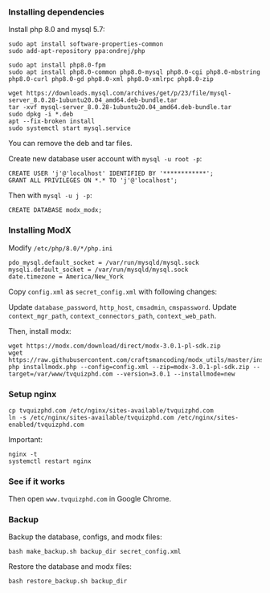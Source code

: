 ### Installing dependencies

Install php 8.0 and mysql 5.7:

```
sudo apt install software-properties-common
sudo add-apt-repository ppa:ondrej/php

sudo apt install php8.0-fpm
sudo apt install php8.0-common php8.0-mysql php8.0-cgi php8.0-mbstring php8.0-curl php8.0-gd php8.0-xml php8.0-xmlrpc php8.0-zip

wget https://downloads.mysql.com/archives/get/p/23/file/mysql-server_8.0.28-1ubuntu20.04_amd64.deb-bundle.tar
tar -xvf mysql-server_8.0.28-1ubuntu20.04_amd64.deb-bundle.tar
sudo dpkg -i *.deb
apt --fix-broken install
sudo systemctl start mysql.service
```

You can remove the deb and tar files.

Create new database user account with `mysql -u root -p`:

```
CREATE USER 'j'@'localhost' IDENTIFIED BY '************';
GRANT ALL PRIVILEGES ON *.* TO 'j'@'localhost';
```

Then with `mysql -u j -p`:

```
CREATE DATABASE modx_modx;
```

### Installing ModX

Modify `/etc/php/8.0/*/php.ini`

```
pdo_mysql.default_socket = /var/run/mysqld/mysql.sock
mysqli.default_socket = /var/run/mysqld/mysql.sock
date.timezone = America/New_York
```

Copy `config.xml` as `secret_config.xml` with following changes:

Update `database_password`, `http_host`, `cmsadmin`, `cmspassword`.
Update `context_mgr_path`, `context_connectors_path`, `context_web_path`.

Then, install modx:

```
wget https://modx.com/download/direct/modx-3.0.1-pl-sdk.zip
wget https://raw.githubusercontent.com/craftsmancoding/modx_utils/master/installmodx.php
php installmodx.php --config=config.xml --zip=modx-3.0.1-pl-sdk.zip --target=/var/www/tvquizphd.com --version=3.0.1 --installmode=new
```

### Setup nginx

```
cp tvquizphd.com /etc/nginx/sites-available/tvquizphd.com
ln -s /etc/nginx/sites-available/tvquizphd.com /etc/nginx/sites-enabled/tvquizphd.com
```

Important:

```
nginx -t
systemctl restart nginx
```

### See if it works

Then open `www.tvquizphd.com` in Google Chrome.

### Backup

Backup the database, configs, and modx files:

```
bash make_backup.sh backup_dir secret_config.xml
```

Restore the database and modx files:

```
bash restore_backup.sh backup_dir
```
